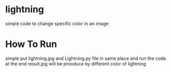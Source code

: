 # lightning
simple code to change specific color in an image

# How To Run
simple put lightning.jpg and Lightning.py file in same place and run the code
at the end result.jpg will be prooduce by different color of lightning
